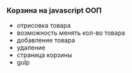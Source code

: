 ### Корзина на javascript ООП


 - отрисовка товара
 - возможность менять кол-во товара
 - добавление товара
 - удаление
 - страница корзины
 - gulp